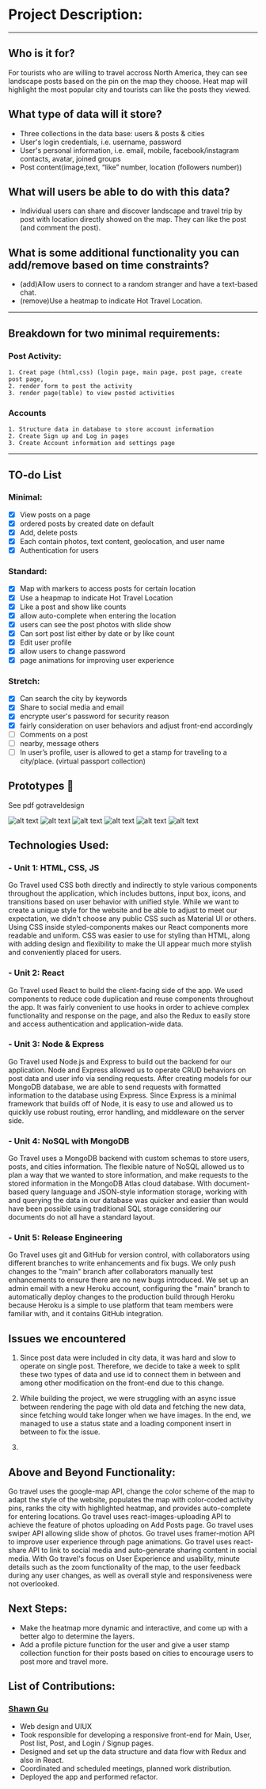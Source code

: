 # Project Description:

---

## Who is it for?

For tourists who are willing to travel accross North America, they can see landscape posts based on the pin on the map they choose. Heat map will highlight the most popular city and tourists can like the posts they viewed.

## What type of data will it store?

-   Three collections in the data base: users & posts & cities
-   User's login credentials, i.e. username, password
-   User's personal information, i.e. email, mobile, facebook/instagram contacts, avatar, joined groups
-   Post content(image,text, “like” number, location (followers number))

## What will users be able to do with this data?

-   Individual users can share and discover landscape and travel trip by post with location directly showed on the map. They can like the post (and comment the post).

## What is some additional functionality you can add/remove based on time constraints?

-   (add)Allow users to connect to a random stranger and have a text-based chat.
-   (remove)Use a heatmap to indicate Hot Travel Location.

---

## Breakdown for two minimal requirements:

### Post Activity:

    1. Creat page (html,css) (login page, main page, post page, create post page,
    2. render form to post the activity
    3. render page(table) to view posted activities

### Accounts

    1. Structure data in database to store account information
    2. Create Sign up and Log in pages
    3. Create Account information and settings page

---

## TO-do List

### Minimal:

-   [x] View posts on a page
-   [x] ordered posts by created date on default
-   [x] Add, delete posts
-   [x] Each contain photos, text content, geolocation, and user name
-   [x] Authentication for users

### Standard:

-   [x] Map with markers to access posts for certain location
-   [x] Use a heapmap to indicate Hot Travel Location
-   [x] Like a post and show like counts
-   [x] allow auto-complete when entering the location
-   [x] users can see the post photos with slide show
-   [x] Can sort post list either by date or by like count
-   [x] Edit user profile
-   [x] allow users to change password
-   [x] page animations for improving user experience

### Stretch:

-   [x] Can search the city by keywords
-   [x] Share to social media and email
-   [x] encrypte user's password for security reason
-   [x] fairly consideration on user behaviors and adjust front-end accordingly
-   [ ] Comments on a post
-   [ ] nearby, message others
-   [ ] In user’s profile, user is allowed to get a stamp for traveling to a city/place. (virtual passport collection)

## Prototypes 🎨

See pdf gotraveldesign

![alt text](design-doc/gotraveldesign1-main-page.jpg)
![alt text](design-doc/gotraveldesign2-post-page.jpg)
![alt text](design-doc/gotraveldesign3-post-detail.jpg)
![alt text](design-doc/gotraveldesign4-add-post.jpg)
![alt text](design-doc/gotraveldesign5-login-page.jpg)
![alt text](design-doc/gotraveldesign6-signup-page.jpg)

## Technologies Used:

### - Unit 1: HTML, CSS, JS

Go Travel used CSS both directly and indirectly to style various components throughout the application, which includes buttons, input box, icons, and transitions based on user behavior with unified style. While we want to create a unique style for the website and be able to adjust to meet our expectation, we didn't choose any public CSS such as Material UI or others. Using CSS inside styled-components makes our React components more readable and uniform. CSS was easier to use for styling than HTML, along with adding design and flexibility to make the UI appear much more stylish and conveniently placed for users.

### - Unit 2: React

Go Travel used React to build the client-facing side of the app. We used components to reduce code duplication and reuse components throughout the app. It was fairly convenient to use hooks in order to achieve complex functionality and response on the page, and also the Redux to easily store and access authentication and application-wide data.

### - Unit 3: Node & Express

Go Travel used Node.js and Express to build out the backend for our application. Node and Express allowed us to operate CRUD behaviors on post data and user info via sending requests. After creating models for our MongoDB database, we are able to send requests with formatted information to the database using Express. Since Express is a minimal framework that builds off of Node, it is easy to use and allowed us to quickly use robust routing, error handling, and middleware on the server side.

### - Unit 4: NoSQL with MongoDB

Go Travel uses a MongoDB backend with custom schemas to store users, posts, and cities information. The flexible nature of NoSQL allowed us to plan a way that we wanted to store information, and make requests to the stored information in the MongoDB Atlas cloud database. With document-based query language and JSON-style information storage, working with and querying the data in our database was quicker and easier than would have been possible using traditional SQL storage considering our documents do not all have a standard layout.

### - Unit 5: Release Engineering

Go Travel uses git and GitHub for version control, with collaborators using different branches to write enhancements and fix bugs. We only push changes to the "main" branch after collaborators manually test enhancements to ensure there are no new bugs introduced. We set up an admin email with a new Heroku account, configuring the "main" branch to automatically deploy changes to the production build through Heroku because Heroku is a simple to use platform that team members were familiar with, and it contains GitHub integration.

## Issues we encountered

1. Since post data were included in city data, it was hard and slow to operate on single post. Therefore, we decide to take a week to split these two types of data and use id to connect them in between and among other modification on the front-end due to this change.

2. While building the project, we were struggling with an async issue between rendering the page with old data and fetching the new data, since fetching would take longer when we have images. In the end, we managed to use a status state and a loading component insert in between to fix the issue.

3.

## Above and Beyond Functionality:

Go travel uses the google-map API, change the color scheme of the map to adapt the style of the website, populates the map with color-coded activity pins, ranks the city with highlighted heatmap, and provides auto-complete for entering locations. Go travel uses react-images-uploading API to achieve the feature of photos uploading on Add Posts page. Go travel uses swiper API allowing slide show of photos. Go travel uses framer-motion API to improve user experience through page animations. Go travel uses react-share API to link to social media and auto-generate sharing content in social media. With Go travel's focus on User Experience and usability, minute details such as the zoom functionality of the map, to the user feedback during any user changes, as well as overall style and responsiveness were not overlooked.

## Next Steps:

-   Make the heatmap more dynamic and interactive, and come up with a better algo to determine the layers.
-   Add a profile picture function for the user and give a user stamp collection function for their posts based on cities to encourage users to post more and travel more.

## List of Contributions:

### [Shawn Gu](https://www.linkedin.com/in/shawn-gu-0b96a2a0/)

-   Web design and UIUX
-   Took responsible for developing a responsive front-end for Main, User, Post list, Post, and Login / Signup pages.
-   Designed and set up the data structure and data flow with Redux and also in React.
-   Coordinated and scheduled meetings, planned work distribution.
-   Deployed the app and performed refactor.

